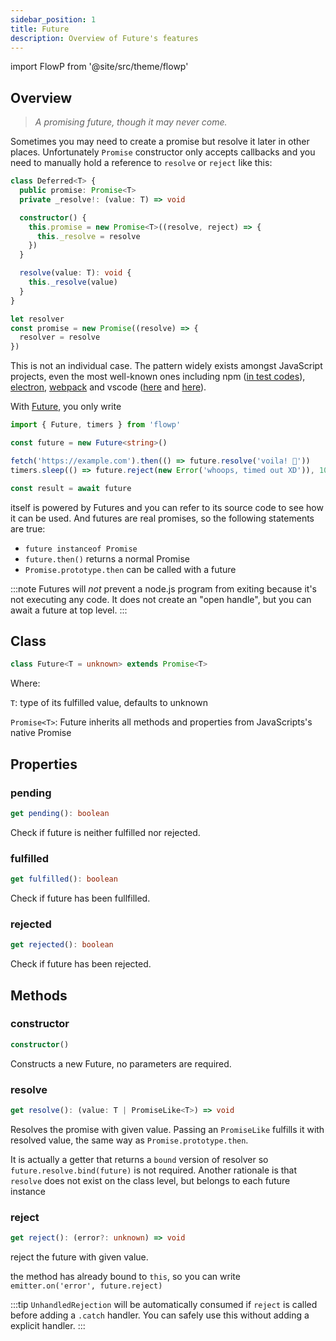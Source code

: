 ```yaml
---
sidebar_position: 1
title: Future
description: Overview of Future's features
---
```


import FlowP from '@site/src/theme/flowp'

## Overview

> <i>A promising future, though it may never come.</i>

Sometimes you may need to create a promise but resolve it later in other places. Unfortunately `Promise` constructor only accepts callbacks and you need to manually hold a reference to `resolve` or `reject` like this:

```typescript
class Deferred<T> {
  public promise: Promise<T>
  private _resolve!: (value: T) => void

  constructor() {
    this.promise = new Promise<T>((resolve, reject) => {
      this._resolve = resolve
    })
  }

  resolve(value: T): void {
    this._resolve(value)
  }
}

let resolver
const promise = new Promise((resolve) => {
  resolver = resolve
})
```

This is not an individual case. The pattern widely exists amongst JavaScript projects, even the most well-known ones including npm ([in test codes](https://cs.github.com/npm/cli/blob/c383564213c709aa9d82aeb21333516fc78d5165/test/lib/utils/pulse-till-done.js#L17)), [electron](https://cs.github.com/electron/electron/blob/e0fb5cbe1fd84d9651e6030ebab683dd9e4af42d/spec/api-protocol-spec.ts#L60), [webpack](https://cs.github.com/webpack/webpack/blob/9fcaa243573005d6fdece9a3f8d89a0e8b399613/lib/hmr/LazyCompilationPlugin.js#L257) and vscode ([here](https://cs.github.com/microsoft/vscode/blob/5a9675ec6bce0905703a7f839dec0fef3ee41cd4/src/vs/platform/remote/electron-sandbox/remoteAuthorityResolverService.ts?q=_resolve#L15) and [here](https://cs.github.com/microsoft/vscode/blob/ba8636b3c9da64eac1f3b8752a7ee282dd127d17/src/vs/workbench/services/extensions/common/abstractExtensionService.ts#L68)).

With [Future](#future), you only write

```typescript
import { Future, timers } from 'flowp'

const future = new Future<string>()

fetch('https://example.com').then(() => future.resolve('voila! 🐳'))
timers.sleep(() => future.reject(new Error('whoops, timed out XD')), 1000)

const result = await future
```

<FlowP /> itself is powered by Futures and you can refer to its source code to see how it can be used. And futures are real promises, so the following statements are true:

- `future instanceof Promise`
- `future.then()` returns a normal Promise
- `Promise.prototype.then` can be called with a future

:::note
Futures will _not_ prevent a node.js program from exiting because it's not executing any code. It does not create an "open handle", but you can await a future at top level.
:::

## Class

```typescript
class Future<T = unknown> extends Promise<T>
```

Where:

`T`: type of its fulfilled value, defaults to unknown

`Promise<T>`: Future inherits all methods and properties from JavaScripts's native Promise

## Properties

### pending

```typescript
get pending(): boolean
```

Check if future is neither fulfilled nor rejected. 

### fulfilled

```typescript
get fulfilled(): boolean
```

Check if future has been fullfilled.

### rejected

```typescript
get rejected(): boolean
```

Check if future has been rejected. 

## Methods

### constructor

```typescript
constructor()
```

Constructs a new Future, no parameters are required.

### resolve

```typescript
get resolve(): (value: T | PromiseLike<T>) => void
```

Resolves the promise with given value. Passing an `PromiseLike` fulfills it with resolved value, the same way as `Promise.prototype.then`.

It is actually a getter that returns a `bound` version of resolver so `future.resolve.bind(future)` is not required. Another rationale is that `resolve` does not exist on the class level, but belongs to each future instance

### reject

```typescript
get reject(): (error?: unknown) => void
```
reject the future with given value.

the method has already bound to `this`, so you can write `emitter.on('error', future.reject)`

:::tip
`UnhandledRejection` will be automatically consumed if `reject` is called before adding a `.catch` handler. You can safely use this without adding a explicit handler.
:::